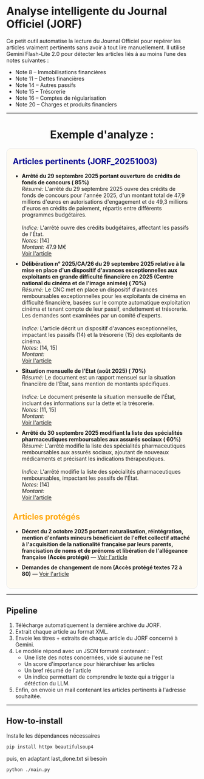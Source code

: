 # Analyse intelligente du Journal Officiel (JORF)

Ce petit outil automatise la lecture du Journal Officiel pour repérer les articles vraiment pertinents sans avoir à tout lire manuellement. Il utilise Gemini Flash-Lite 2.0 pour détecter les articles liés à au moins l’une des notes suivantes : 

- Note 8 – Immobilisations financières
- Note 11 – Dettes financières
- Note 14 – Autres passifs 
- Note 15 – Trésorerie  
- Note 16 – Comptes de régularisation
- Note 20 – Charges et produits financiers  
  
---

<h1 align=center>Exemple d'analyze :</h1>
<div style="border:1px solid #e5e7eb;border-radius:12px;padding:16px;background:#fefaf1;">
<h2 style='color:#000091;margin-top:5px'>Articles pertinents (JORF_20251003)</h2><ul><li style='margin-bottom:10px;'><strong>Arrêté du 29 septembre 2025 portant ouverture de crédits de fonds de concours ( 85%)</strong><br><em>Résumé:</em> L'arrêté du 29 septembre 2025 ouvre des crédits de fonds de concours pour l'année 2025, d'un montant total de 47,9 millions d'euros en autorisations d'engagement et de 49,3 millions d'euros en crédits de paiement, répartis entre différents programmes budgétaires.<br><br><em>Indice:</em> L'arrêté ouvre des crédits budgétaires, affectant les passifs de l'État.<br><em>Notes:</em> [14]<br><em>Montant:</em> 47.9 M€<br><a href='https://www.legifrance.gouv.fr/jorf/id/JORFTEXT000052345414'>Voir l'article </a></li><li style='margin-bottom:10px;'><strong>Délibération n° 2025/CA/26 du 29 septembre 2025 relative à la mise en place d'un dispositif d'avances exceptionnelles aux exploitants en grande difficulté financière en 2025 (Centre national du cinéma et de l'image animée) ( 70%)</strong><br><em>Résumé:</em> Le CNC met en place un dispositif d'avances remboursables exceptionnelles pour les exploitants de cinéma en difficulté financière, basées sur le compte automatique exploitation cinéma et tenant compte de leur passif, endettement et trésorerie. Les demandes sont examinées par un comité d'experts.<br><br><em>Indice:</em> L'article décrit un dispositif d'avances exceptionnelles, impactant les passifs (14) et la trésorerie (15) des exploitants de cinéma.<br><em>Notes:</em> [14, 15]<br><em>Montant:</em> <br><a href='https://www.legifrance.gouv.fr/jorf/id/JORFTEXT000052345421'>Voir l'article </a></li><li style='margin-bottom:10px;'><strong>Situation mensuelle de l'Etat (août 2025) ( 70%)</strong><br><em>Résumé:</em> Le document est un rapport mensuel sur la situation financière de l'État, sans mention de montants spécifiques.<br><br><em>Indice:</em> Le document présente la situation mensuelle de l'État, incluant des informations sur la dette et la trésorerie.<br><em>Notes:</em> [11, 15]<br><em>Montant:</em> <br><a href='https://www.legifrance.gouv.fr/jorf/id/JORFTEXT000052345793'>Voir l'article </a></li><li style='margin-bottom:10px;'><strong>Arrêté du 30 septembre 2025 modifiant la liste des spécialités pharmaceutiques remboursables aux assurés sociaux ( 60%)</strong><br><em>Résumé:</em> L'arrêté modifie la liste des spécialités pharmaceutiques remboursables aux assurés sociaux, ajoutant de nouveaux médicaments et précisant les indications thérapeutiques.<br><br><em>Indice:</em> L'arrêté modifie la liste des spécialités pharmaceutiques remboursables, impactant les passifs de l'État.<br><em>Notes:</em> [14]<br><em>Montant:</em> <br><a href='https://www.legifrance.gouv.fr/jorf/id/JORFTEXT000052345331'>Voir l'article </a></li></ul><h2 style='color:orange;'>Articles protégés</h2><ul><li style='margin-bottom:10px;'><strong>Décret du 2 octobre 2025 portant naturalisation, réintégration, mention d'enfants mineurs bénéficiant de l'effet collectif attaché à l'acquisition de la nationalité française par leurs parents, francisation de noms et de prénoms et libération de l'allégeance française (Accès protégé)</strong> — <a href='https://www.legifrance.gouv.fr/jorf/id/JORFTEXT000052345665'>Voir l'article</a></li><li style='margin-bottom:10px;'><strong>Demandes de changement de nom (Accès protégé textes 72 à 80)</strong> — <a href='https://www.legifrance.gouv.fr/jorf/id/JORFTEXT000052345798'>Voir l'article</a></li>
</div>

--- 

## Pipeline

1. Télécharge automatiquement la dernière archive du JORF.
2. Extrait chaque article au format XML.
3. Envoie les titres + extraits de chaque article du JORF concerné à Gemini.
4. Le modèle répond avec un JSON formaté contenant : 
   - Une liste des notes concernées, vide si aucune ne l'est
   - Un score d'importance pour hiérarchiser les articles
   - Un bref résumé de l'article
   - Un indice permettant de comprendre le texte qui a trigger la détéction du LLM.
5. Enfin, on envoie un mail contenant les articles pertinents à l'adresse souhaitée.

---

## How-to-install

Installe les dépendances nécessaires 
```bash
pip install httpx beautifulsoup4
```
puis, 
en adaptant last_done.txt si besoin
```bash
python ./main.py
```

